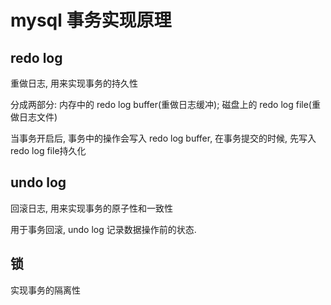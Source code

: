 # mysql 事务实现原理

## redo log

重做日志, 用来实现事务的持久性

分成两部分: 内存中的 redo log buffer(重做日志缓冲); 磁盘上的 redo log file(重做日志文件)

当事务开启后, 事务中的操作会写入 redo log buffer, 在事务提交的时候, 先写入 redo log file持久化

## undo log

回滚日志, 用来实现事务的原子性和一致性

用于事务回滚, undo log 记录数据操作前的状态.

## 锁

实现事务的隔离性

